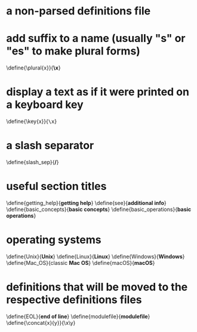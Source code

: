 # a non-parsed definitions file

# add suffix to a name (usually "s" or "es" to make plural forms)
\define{\plural{x}}{<wbr>__<wbr>\x<wbr>__}

# display a text as if it were printed on a keyboard key
\define{\key{x}}{<kbd>\x</kbd>}

# a slash separator
\define{slash_sep}{__/__}

# useful section titles
\define{getting_help}{__getting help__}
\define{see}{__additional info__}
\define{basic_concepts}{__basic concepts__}
\define{basic_operations}{__basic operations__}

# operating systems
\define{Unix}{__Unix__}
\define{Linux}{__Linux__}
\define{Windows}{__Windows__}
\define{Mac_OS}{classic __Mac OS__}
\define{macOS}{__macOS__}

# definitions that will be moved to the respective definitions files
\define{EOL}{__end of line__}
\define{modulefile}{__modulefile__}
\define{\concat{x}{y}}{\x\y}

